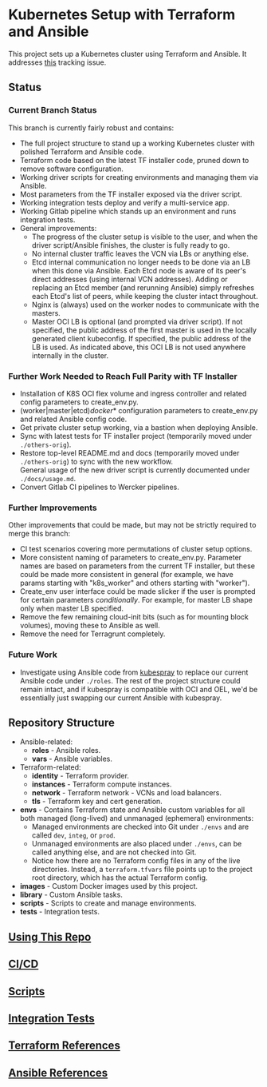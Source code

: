 # Kubernetes Setup with Terraform and Ansible

This project sets up a Kubernetes cluster using Terraform and Ansible.  It addresses 
[this](https://github.com/oracle/terraform-kubernetes-installer/issues/152) tracking issue.

## Status

### Current Branch Status

This branch is currently fairly robust and contains: 
- The full project structure to stand up a working Kubernetes cluster with polished Terraform and Ansible code.
- Terraform code based on the latest TF installer code, pruned down to remove software configuration.
- Working driver scripts for creating environments and managing them via Ansible.
- Most parameters from the TF installer exposed via the driver script.
- Working integration tests deploy and verify a multi-service app.
- Working Gitlab pipeline which stands up an environment and runs integration tests.
- General improvements:
  - The progress of the cluster setup is visible to the user, and when the driver script/Ansible finishes,
    the cluster is fully ready to go.
  - No internal cluster traffic leaves the VCN via LBs or anything else.
  - Etcd internal communication no longer needs to be done via an LB when this done via Ansible.  Each Etcd 
    node is aware of its peer's direct addresses (using internal VCN addresses).  Adding or replacing an 
    Etcd member (and rerunning Ansible) simply refreshes each Etcd's list of peers, while keeping the cluster
    intact throughout.
  - Nginx is (always) used on the worker nodes to communicate with the masters.
  - Master OCI LB is optional (and prompted via driver script).  If not specified, the public address of the 
    first master is used in the locally generated client kubeconfig.  If specified, the public address of the
    LB is used.  As indicated above, this OCI LB is not used anywhere internally in the cluster.

### Further Work Needed to Reach Full Parity with TF Installer
- Installation of K8S OCI flex volume and ingress controller and related config parameters to create_env.py.
- (worker|master|etcd)_docker_* configuration parameters to create_env.py and related Ansible config code.
- Get private cluster setup working, via a bastion when deploying Ansible.
- Sync with latest tests for TF installer project (temporarily moved under `./others-orig`).
- Restore top-level README.md and docs (temporarily moved under `./others-orig`) to sync with the new workflow.  
General usage of the new driver script is currently documented under `./docs/usage.md`.
- Convert Gitlab CI pipelines to Wercker pipelines.

### Further Improvements
Other improvements that could be made, but may not be strictly required to merge this branch:

- CI test scenarios covering more permutations of cluster setup options.  
- More consistent naming of parameters to create_env.py.  Parameter names are based on parameters from 
the current TF installer, but these could be made more consistent in general (for example, we have params
starting with "k8s_worker" and others starting with "worker").
- Create_env user interface could be made slicker if the user is prompted for certain parameters 
_conditionally_.  For example, for master LB shape only when master LB specified.   
- Remove the few remaining cloud-init bits (such as for mounting block volumes), moving these to Ansible as well.
- Remove the need for Terragrunt completely.

### Future Work

- Investigate using Ansible code from [kubespray](https://github.com/kubernetes-incubator/kubespray) to replace
our current Ansible code under `./roles`.  The rest of the project structure could remain intact, and if 
kubespray is compatible with OCI and OEL, we'd be essentially just swapping our current Ansible with kubespray.

## Repository Structure

* Ansible-related:
  * **roles** - Ansible roles.
  * **vars** - Ansible variables.
* Terraform-related:
  * **identity** - Terraform provider.
  * **instances** - Terraform compute instances.
  * **network** - Terraform network - VCNs and load balancers.
  * **tls** - Terraform key and cert generation.
* **envs** - Contains Terraform state and Ansible custom variables for all both managed (long-lived) and unmanaged
(ephemeral) environments:
  * Managed environments are checked into Git under `./envs` and are called `dev`, `integ`, or `prod`.  
  * Unmanaged environments are also placed under `./envs`, can be called anything else, and are not checked into Git. 
  * Notice how there are no Terraform config files in any of the live directories. Instead, a `terraform.tfvars` 
  file points up to the project root directory, which has the actual Terraform config.
* **images** - Custom Docker images used by this project.
* **library** - Custom Ansible tasks.
* **scripts** - Scripts to create and manage environments.
* **tests** - Integration tests.

## [Using This Repo](docs/usage.md)

## [CI/CD](docs/ci-cd.md)

## [Scripts](docs/scripts.md)

## [Integration Tests](tests/README.md)

## [Terraform References](docs/terraform.md)

## [Ansible References](docs/ansible.md)
